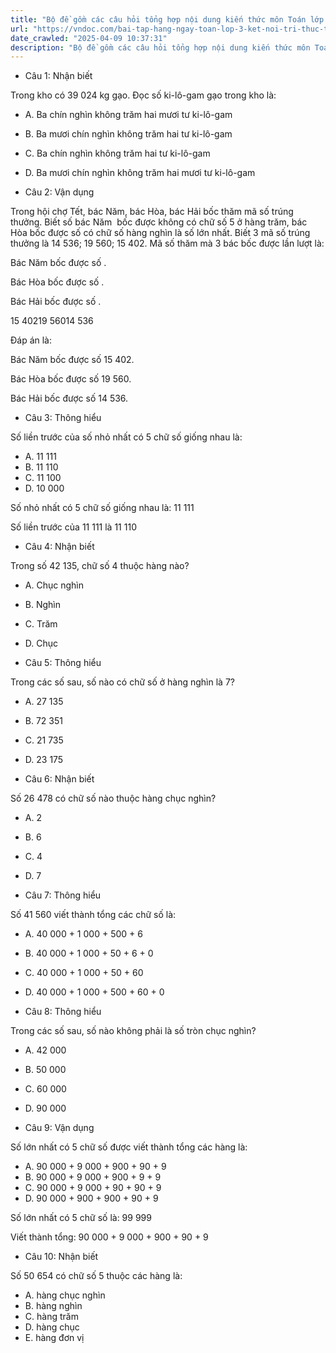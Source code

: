 ```yaml
---
title: "Bộ đề gồm các câu hỏi tổng hợp nội dung kiến thức môn Toán lớp 3 đã học ở Tuần 26 trong chương trình Toán lớp 3 Tập 2 Kết nối tri thức, giúp các em ôn tập và luyện giải các dạng bài tập Toán lớp 3. Mời các em cùng luyện tập."
url: "https://vndoc.com/bai-tap-hang-ngay-toan-lop-3-ket-noi-tri-thuc-tuan-26-thu-4-338741"
date_crawled: "2025-04-09 10:37:31"
description: "Bộ đề gồm các câu hỏi tổng hợp nội dung kiến thức môn Toán lớp 3 đã học ở Tuần 26 trong chương trình Toán lớp 3 Tập 2 Kết nối tri thức, giúp các em ôn tập và luyện giải các dạng bài tập Toán lớp 3. Mời các em cùng luyện tập."
---
```


* Câu 1:  Nhận biết

Trong kho có 39 024 kg gạo. Đọc số ki-lô-gam gạo trong kho là:

  * A. Ba chín nghìn không trăm hai mươi tư ki-lô-gam 
  * B. Ba mươi chín nghìn không trăm hai tư ki-lô-gam 
  * C. Ba chín nghìn không trăm hai tư ki-lô-gam 
  * D. Ba mươi chín nghìn không trăm hai mươi tư ki-lô-gam 



* Câu 2:  Vận dụng

Trong hội chợ Tết, bác Năm, bác Hòa, bác Hải bốc thăm mã số trúng thưởng. Biết số bác Năm  bốc được không có chữ số 5 ở hàng trăm, bác Hòa bốc được số có chữ số hàng nghìn là số lớn nhất. Biết 3 mã số trúng thưởng là 14 536; 19 560; 15 402. Mã số thăm mà 3 bác bốc được lần lượt là:

Bác Năm bốc được số .

Bác Hòa bốc được số .

Bác Hải bốc được số .

15 40219 56014 536

Đáp án là:

Bác Năm bốc được số 15 402.

Bác Hòa bốc được số 19 560.

Bác Hải bốc được số 14 536.

* Câu 3:  Thông hiểu

Số liền trước của số nhỏ nhất có 5 chữ số giống nhau là:

  * A. 11 111 
  * B. 11 110 
  * C. 11 100 
  * D. 10 000 



Số nhỏ nhất có 5 chữ số giống nhau là: 11 111

Số liền trước của 11 111 là 11 110

* Câu 4:  Nhận biết

Trong số 42 135, chữ số 4 thuộc hàng nào?

  * A. Chục nghìn 
  * B. Nghìn 
  * C. Trăm 
  * D. Chục 



* Câu 5:  Thông hiểu

Trong các số sau, số nào có chữ số ở hàng nghìn là 7?

  * A. 27 135 
  * B. 72 351 
  * C. 21 735 
  * D. 23 175 



* Câu 6:  Nhận biết

Số 26 478 có chữ số nào thuộc hàng chục nghìn?

  * A. 2 
  * B. 6 
  * C. 4 
  * D. 7 



* Câu 7:  Thông hiểu

Số 41 560 viết thành tổng các chữ số là:

  * A. 40 000 + 1 000 + 500 + 6 
  * B. 40 000 + 1 000 + 50 + 6 + 0 
  * C. 40 000 + 1 000 + 50 + 60 
  * D. 40 000 + 1 000 + 500 + 60 + 0 



* Câu 8:  Thông hiểu

Trong các số sau, số nào không phải là số tròn chục nghìn?

  * A. 42 000 
  * B. 50 000 
  * C. 60 000 
  * D. 90 000 



* Câu 9:  Vận dụng

Số lớn nhất có 5 chữ số được viết thành tổng các hàng là:

  * A. 90 000 + 9 000 + 900 + 90 + 9 
  * B. 90 000 + 9 000 + 900 + 9 + 9 
  * C. 90 000 + 9 000 + 90 + 90 + 9 
  * D. 90 000 + 900 + 900 + 90 + 9 



Số lớn nhất có 5 chữ số là: 99 999

Viết thành tổng: 90 000 + 9 000 + 900 + 90 + 9

* Câu 10:  Nhận biết

Số 50 654 có chữ số 5 thuộc các hàng là:

  * A. hàng chục nghìn 
  * B. hàng nghìn 
  * C. hàng trăm 
  * D. hàng chục 
  * E. hàng đơn vị 


